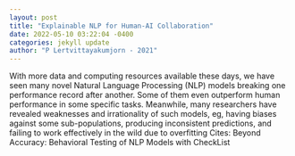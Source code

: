 ```yaml
--- 
layout: post 
title: "Explainable NLP for Human-AI Collaboration" 
date: 2022-05-10 03:22:04 -0400 
categories: jekyll update 
author: "P Lertvittayakumjorn - 2021" 
--- 
```

With more data and computing resources available these days, we have seen many novel Natural Language Processing (NLP) models breaking one performance record after another. Some of them even outperform human performance in some specific tasks. Meanwhile, many researchers have revealed weaknesses and irrationality of such models, eg, having biases against some sub-populations, producing inconsistent predictions, and failing to work effectively in the wild due to overfitting Cites: Beyond Accuracy: Behavioral Testing of NLP Models with CheckList